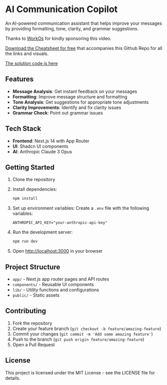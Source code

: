 # AI Communication Copilot

An AI-powered communication assistant that helps improve your messages by providing formatting, tone, clarity, and grammar suggestions.

Thanks to [WorkOs](https://dub.sh/workos-authkit) for kindly sponsoring this video.

[Download the Cheatsheet for free](https://dub.sh/agent-copilot) that accompanies this Github Repo for all the links and visuals.

[The solution code is here](/solution/index.ts)

## Features

- **Message Analysis**: Get instant feedback on your messages
- **Formatting**: Improve message structure and formatting
- **Tone Analysis**: Get suggestions for appropriate tone adjustments
- **Clarity Improvements**: Identify and fix clarity issues
- **Grammar Check**: Point out grammar issues

## Tech Stack

- **Frontend**: Next.js 14 with App Router
- **UI**: Shadcn UI components
- **AI**: Anthropic Claude 3 Opus

## Getting Started

1. Clone the repository
2. Install dependencies:

   ```bash
   npm install
   ```

3. Set up environment variables:
   Create a `.env` file with the following variables:

   ```
   ANTHROPIC_API_KEY="your-anthropic-api-key"
   ```

4. Run the development server:

   ```bash
   npm run dev
   ```

5. Open [http://localhost:3000](http://localhost:3000) in your browser

## Project Structure

- `app/` - Next.js app router pages and API routes
- `components/` - Reusable UI components
- `lib/` - Utility functions and configurations
- `public/` - Static assets

## Contributing

1. Fork the repository
2. Create your feature branch (`git checkout -b feature/amazing-feature`)
3. Commit your changes (`git commit -m 'Add some amazing feature'`)
4. Push to the branch (`git push origin feature/amazing-feature`)
5. Open a Pull Request

## License

This project is licensed under the MIT License - see the LICENSE file for details.
